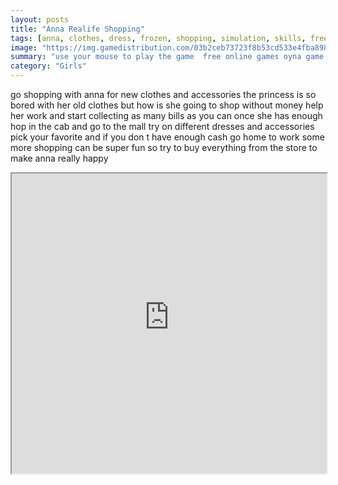 ```yaml
---
layout: posts
title: "Anna Realife Shopping"
tags: [anna, clothes, dress, frozen, shopping, simulation, skills, free, online, games, oyna, game, free, games, play, play, games]
image: "https://img.gamedistribution.com/03b2ceb73723f8b53cd533e4fba898ee.jpg"
summary: "use your mouse to play the game  free online games oyna game free games play play games"
category: "Girls"
---
```


go shopping with anna for new clothes and accessories the princess is so bored with her old clothes but how is she going to shop without money help her work and start collecting as many bills as you can once she has enough hop in the cab and go to the mall try on different dresses and accessories pick your favorite and if you don t have enough cash go home to work some more shopping can be super fun so try to buy everything from the store to make anna really happy

<iframe width="100%" height="480px;" src="https://flash.gamedistribution.com?game=03b2ceb73723f8b53cd533e4fba898ee"></iframe>